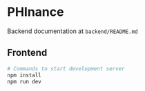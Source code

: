 # PHInance

Backend documentation at `backend/README.md`

## Frontend

```bash
# Commands to start development server
npm install
npm run dev
```
